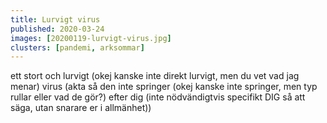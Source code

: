 ```yaml
---
title: Lurvigt virus
published: 2020-03-24
images: [20200119-lurvigt-virus.jpg]
clusters: [pandemi, arksommar]
---
```


ett stort och lurvigt (okej kanske inte direkt lurvigt, men du vet vad jag menar) virus (akta så den inte springer (okej kanske inte springer, men typ rullar eller vad de gör?) efter dig (inte nödvändigtvis specifikt DIG så att säga, utan snarare er i allmänhet))
